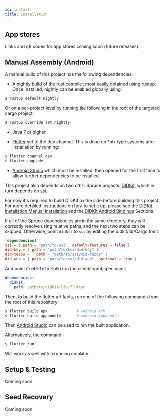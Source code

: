 ```yaml
---
id: install
title: Installation
---
```


## App stores

Links and qR codes for app stores coming soon (future releases).

## Manual Assembly (Android)

A manual build of this project has the following dependencies:

* A nightly build of the rust compiler, most easily obtained using
  [rustup](https://www.rust-lang.org/tools/install). Once installed, nightly can
  be enabled globally using:

```bash
$ rustup default nightly 
```

Or on a per-project level by running the following in the root of the targeted
cargo project:

```bash
$ rustup override set nightly
```

* Java 7 or higher

* [Flutter](https://flutter.dev/docs/get-started/install) set to the dev channel. 
  This is done on *nix type systems after installation by running:

```bash
$ flutter channel dev
$ flutter upgrade
```

* [Android Studio](https://developer.android.com/studio/install) which must be
  installed, then opened for the first time to allow further dependencies to be
  installed.

This project also depends on two other Spruce projects:
[DIDKit](https://github.com/spruceid/didkit), which in turn depends on
[ssi](https://github.com/spruceid/ssi).

For now it's required to build DIDKit on the side before building this project.
For more detailed instructions on how to set it up, please see the [DIDKit
Installation Manual Installation](/docs/didkit/install#manual) and the [DIDKit
Android Bindings](/docs/didkit/ffis#android) Sections.

If all of the Spruce dependencies are in the same directory, they will correctly
resolve using relative paths, and the next two steps can be skipped. Otherwise,
point `didkit` to `ssi` by editing the didkit/lib/Cargo.toml:

```toml
[dependencies]
ssi = { path = "path/to/ssi", default-features = false }
did-key = { path = "path/to/ssi/did-key" }
did-tezos = { path = "path/to/ssi/did-tezos" }
did-web = { path = "path/to/ssi/did-web", optional = true }
```

And point `Credible` to `didkit` in the credible/pubspec.yaml:

```yaml
dependencies:
  didkit:
    path: path/to/didkit/lib/flutter
```

Then, to build the flutter artifacts, run one of the following
commands from the root of this repository:

```bash
$ flutter build apk             # Android APK
$ flutter build appbundle       # Android Appbundle
```

Then [Android Studio](https://developer.android.com/studio/run/emulator) can be
used to run the built application.

Alternatively, the command

```bash
$ flutter run
```

Will work as well with a running emulator.

## Setup & Testing

Coming soon.

## Seed Recovery

Coming soon.
